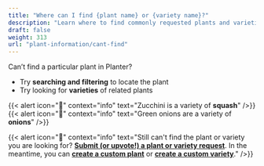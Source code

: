 ```yaml
---
title: "Where can I find {plant name} or {variety name}?"
description: "Learn where to find commonly requested plants and varieties"
draft: false
weight: 313
url: "plant-information/cant-find"
---
```


Can’t find a particular plant in Planter?<br />

- Try **searching and filtering** to locate the plant
- Try looking for **varieties** of related plants

{{< alert icon="🥒" context="info" text="Zucchini is a variety of **squash**" />}}
{{< alert icon="🧄" context="info" text="Green onions are a variety of **onions**" />}}

{{< alert icon="🧄" context="info" text="Still can't find the plant or variety you are looking for? [**Submit (or upvote!) a plant or variety request**](https://planter.garden/requests). In the meantime, you can [**create a custom plant**](../create-plants) or [**create a custom variety**](../create-varieties)." />}}
